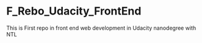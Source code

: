 # F_Rebo_Udacity_FrontEnd
This is First repo in front end web development in Udacity nanodegree with NTL 
